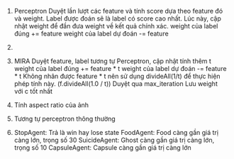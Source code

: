 1. Perceptron Duyệt lần lượt các feature và tính score dựa theo feature đó và weight. Label được đoán sẽ là label có score cao nhất. Lúc này, cập nhật weight để đần đưa weight về kết quả chính xác. weight của label đúng += feature weight của label dự đoán -= feature

2.

3. MIRA Duyệt feature, label tương tự Perceptron, cập nhật tính thêm t weight của label đúng += feature * t weight của label dự đoán -= feature * t Không nhân được feature * t nên sử dụng divideAll(1/t) để thực hiện phép tính này. (f.divideAll(1.0 / t)) Duyệt qua max_iteration Lưu weight với c tốt nhất

4. Tính aspect ratio của ảnh

5. Tương tự perceptron thông thường

6. StopAgent: Trả là win hay lose state FoodAgent: Food càng gần giá trị càng lớn, trọng số 30 SuicideAgent: Ghost càng gần giá trị càng lớn, trọng số 10 CapsuleAgent: Capsule càng gần giá trị càng lớn
